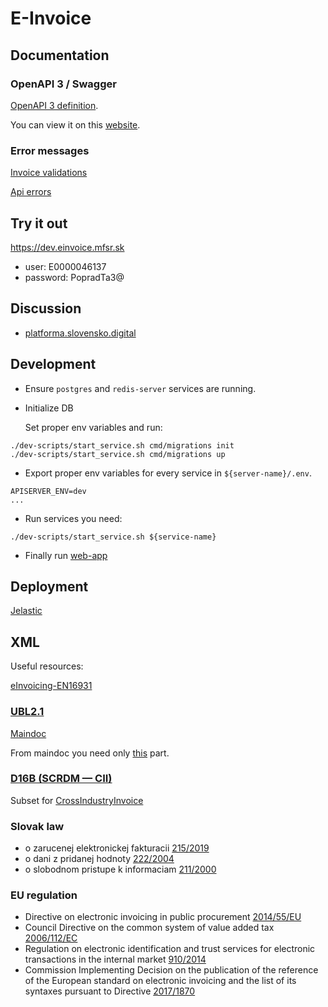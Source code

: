 # E-Invoice

## Documentation

### OpenAPI 3 / Swagger

[OpenAPI 3 definition](docs/swagger.yml).

You can view it on this [website](https://generator.swagger.io/?url=https://raw.githubusercontent.com/slovak-egov/einvoice/main/docs/swagger.yml).

### Error messages

[Invoice validations](docs/validations.md)

[Api errors](docs/errors.md)

## Try it out

<https://dev.einvoice.mfsr.sk>

* user: E0000046137
* password: PopradTa3@

## Discussion

* [platforma.slovensko.digital](https://platforma.slovensko.digital/t/red-flags-informacny-system-elektronickej-fakturacie-is-efa/5640/83)

## Development

* Ensure `postgres` and `redis-server` services are running.

* Initialize DB

    Set proper env variables and run:

```shell script
./dev-scripts/start_service.sh cmd/migrations init
./dev-scripts/start_service.sh cmd/migrations up
 ```

* Export proper env variables for every service in `${server-name}/.env`.

```text
APISERVER_ENV=dev
...
```

* Run services you need:

```shell script
./dev-scripts/start_service.sh ${service-name}
```

* Finally run [web-app](web-app/README.md)

## Deployment

[Jelastic](dev-scripts/jelastic/README.md)

## XML

Useful resources:

[eInvoicing-EN16931](https://github.com/ConnectingEurope/eInvoicing-EN16931)

### [UBL2.1](https://eur-lex.europa.eu/legal-content/EN/TXT/?uri=CELEX%3A32017D1870#ntc2-L_2017266EN.01002101-E0002)

[Maindoc](http://docs.oasis-open.org/ubl/os-UBL-2.1/xsd)

From maindoc you need only [this](http://docs.oasis-open.org/ubl/os-UBL-2.1/xsd/maindoc/UBL-Invoice-2.1.xsd)
part.

### [D16B (SCRDM — CII)](https://eur-lex.europa.eu/legal-content/EN/TXT/?uri=CELEX%3A32017D1870#ntc1-L_2017266EN.01002101-E0001)

Subset for [CrossIndustryInvoice](https://www.unece.org/fileadmin/DAM/cefact/xml_schemas/D16B_SCRDM__Subset__CII.zip)

### Slovak law

* o zarucenej elektronickej fakturacii [215/2019](https://www.slov-lex.sk/pravne-predpisy/SK/ZZ/2019/215/)
* o dani z pridanej hodnoty [222/2004](https://www.slov-lex.sk/pravne-predpisy/SK/ZZ/2004/222/)
* o slobodnom pristupe k informaciam [211/2000](https://www.slov-lex.sk/pravne-predpisy/SK/ZZ/2000/211/)

### EU regulation

* Directive on electronic invoicing in public procurement [2014/55/EU](https://eur-lex.europa.eu/legal-content/EN/ALL/?uri=CELEX:32014L0055)
* Council Directive on the common system of value added tax [2006/112/EC](https://eur-lex.europa.eu/legal-content/EN/ALL/?uri=CELEX:32006L0112)
* Regulation on electronic identification and trust services for electronic transactions in the internal market [910/2014](https://eur-lex.europa.eu/legal-content/EN/ALL/?uri=CELEX%3A32014R0910)
* Commission Implementing Decision on the publication of the reference of the European standard on electronic invoicing and the list of its syntaxes pursuant to Directive [2017/1870](https://eur-lex.europa.eu/legal-content/EN/TXT/?uri=CELEX%3A32017D1870)
